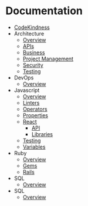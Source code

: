 Documentation
=============

* [CodeKindness](../README.md)
* Architecture
  * [Overview](architecture/overview.md)
  * [APIs](api/overview.md)
  * [Business](architecture/business.md)
  * [Project Management](architecture/project_management.md)
  * [Security](architecture/security.md)
  * [Testing](architecture/testing.md)
* DevOps
  * [Overview](devops/overview.md)
* Javascript
  * [Overview](javascript/overview.md)
  * [Linters](javascript/linters.md)
  * [Operators](javascript/operators.md)
  * [Properties](javascript/properties.md)
  * [React](javascript/react/overview.md)
    * [API](javascript/react/api.md)
    * [Libraries](javascript/react/libraries.md)
  * [Testing](javascript/testing.md)
  * [Variables](javascript/variables.md)
* Ruby
  * [Overview](ruby/overview.md)
  * [Gems](ruby/gems.md)
  * [Rails](ruby/rails.md)
* SQL
  * [Overview](sql/overview.md)
* SQL
  * [Overview](css/overview.md)
